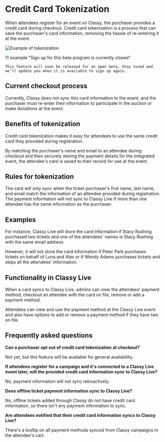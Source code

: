 # Credit Card Tokenization

When attendees register for an event on Classy, the purchaser provides a credit card during checkout. Credit card tokenization is a process that can save the purchaser's card information, removing the hassle of re-entering it at the event.

![Example of tokenization](https://learn.classy.org/rs/673-DCU-558/images/tokenization-example.png?version=0)

!!! example "Sign up for this beta program is currently closed"

    This feature will soon be released for an open beta. Stay tuned and we'll update you when it is available to sign up again.

## Current checkout process

Currently, Classy does not sync this card information to the event, and the purchaser must re-enter their information to participate in the auction or make donations at the event.

## Benefits of tokenization

Credit card tokenization makes it easy for attendees to use the same credit card they provided during registration.

By matching the purchaser's name and email to an attendee during checkout and then securely storing the payment details for the integrated event, the attendee's card is saved to their record for use at the event.

## Rules for tokenization

The card will only sync when the ticket purchaser's first name, last name, and email match the information of an attendee provided during registration. The payment information will not sync to Classy Live if more than one attendee has the same information as the purchaser.

## Examples

For instance, Classy Live will store the card information if Stacy Rushing purchased two tickets and one of the attendees' names is Stacy Rushing with the same email address.

However, it will not store the card information if Peter Park purchases tickets on behalf of Luna and Alex or if Wendy Adams purchases tickets and skips all the attendees' information.

## Functionality in Classy Live

When a card syncs to Classy Live, admins can view the attendees' payment method, checkout an attendee with the card on file, remove or add a payment method.

Attendees can view and use the payment method at the Classy Live event and also have options to add or remove a payment method if they have two on file.

## Frequently asked questions

**Can a purchaser opt out of credit card tokenization at checkout?**

Not yet, but this feature will be available for general availability.

**If attendees register for a campaign and it's connected to a Classy Live event later, will the provided credit card information sync to Classy Live?**

No, payment information will not sync retroactively.

**Does offline ticket payment information sync to Classy Live?**

No, offline tickets added through Classy do not have credit card information, so there isn't any payment information to sync.

**Are attendees notified that their credit card information syncs to Classy Live?**

There's a tooltip on all payment methods synced from Classy campaigns in the attendee's cart.
